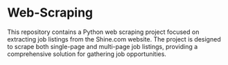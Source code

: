 # Web-Scraping
This repository contains a Python web scraping project focused on extracting job listings from the Shine.com website. The project is designed to scrape both single-page and multi-page job listings, providing a comprehensive solution for gathering job opportunities.
